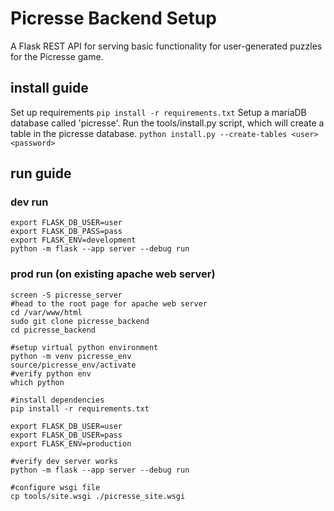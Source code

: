 # Picresse Backend Setup
A Flask REST API for serving basic functionality for user-generated puzzles for the Picresse game.

## install guide
Set up requirements
`pip install -r requirements.txt`
Setup a mariaDB database called 'picresse'.
Run the tools/install.py script, which will create a table in the picresse database.
`python install.py --create-tables <user> <password>`

## run guide
### dev run
```
export FLASK_DB_USER=user
export FLASK_DB_PASS=pass
export FLASK_ENV=development
python -m flask --app server --debug run
```

### prod run (on existing apache web server)
```
screen -S picresse_server
#head to the root page for apache web server
cd /var/www/html
sudo git clone picresse_backend
cd picresse_backend

#setup virtual python environment
python -m venv picresse_env
source/picresse_env/activate
#verify python env
which python

#install dependencies
pip install -r requirements.txt

export FLASK_DB_USER=user
export FLASK_DB_USER=pass
export FLASK_ENV=production

#verify dev server works
python -m flask --app server --debug run

#configure wsgi file
cp tools/site.wsgi ./picresse_site.wsgi

```

